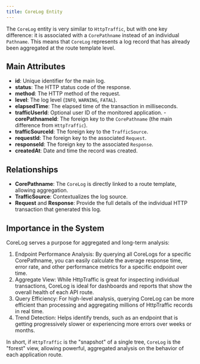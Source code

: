 ```yaml
---
title: CoreLog Entity
---
```


The `CoreLog` entity is very similar to `HttpTraffic`, but with one key difference: it is associated with a `CorePathname` instead of an individual `Pathname`. This means that `CoreLog` represents a log record that has already been aggregated at the route template level.

## Main Attributes

- **id**: Unique identifier for the main log.
- **status**: The HTTP status code of the response.
- **method**: The HTTP method of the request.
- **level**: The log level (`INFO`, `WARNING`, `FATAL`).
- **elapsedTime**: The elapsed time of the transaction in milliseconds.
- **trafficUserId**: Optional user ID of the monitored application. - **corePathnameId**: The foreign key to the `CorePathname` (the main difference from `HttpTraffic`).
- **trafficSourceId**: The foreign key to the `TrafficSource`.
- **requestId**: The foreign key to the associated `Request`.
- **responseId**: The foreign key to the associated `Response`.
- **createdAt**: Date and time the record was created.

## Relationships

- **CorePathname**: The `CoreLog` is directly linked to a route template, allowing aggregation.
- **TrafficSource**: Contextualizes the log source.
- **Request** and **Response**: Provide the full details of the individual HTTP transaction that generated this log.

## Importance in the System

CoreLog serves a purpose for aggregated and long-term analysis:

1. Endpoint Performance Analysis: By querying all CoreLogs for a specific CorePathname, you can easily calculate the average response time, error rate, and other performance metrics for a specific endpoint over time.
2. Aggregate View: While HttpTraffic is great for inspecting individual transactions, CoreLog is ideal for dashboards and reports that show the overall health of each API route.
3. Query Efficiency: For high-level analysis, querying CoreLog can be more efficient than processing and aggregating millions of HttpTraffic records in real time.
4. Trend Detection: Helps identify trends, such as an endpoint that is getting progressively slower or experiencing more errors over weeks or months.

In short, if `HttpTraffic` is the "snapshot" of a single tree, `CoreLog` is the "forest" view, allowing powerful, aggregated analysis on the behavior of each application route.

